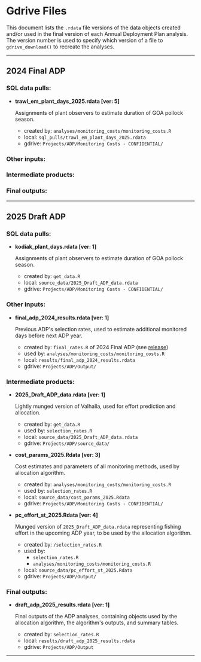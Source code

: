 # Gdrive Files

This document lists the `.rdata` file versions of the data objects created and/or used in the final version of each Annual Deployment Plan analysis. The version number is used to specify which version of a file to `gdrive_download()` to recreate the analyses.

------------------------------------------------------------------------

## 2024 Final ADP

### SQL data pulls:

-   **trawl_em_plant_days_2025.rdata [ver: 5]**

    Assignments of plant observers to estimate duration of GOA pollock season.

    -   created by: `analyses/monitoring_costs/monitoring_costs.R`
    -   local: `sql_pulls/trawl_em_plant_days_2025.rdata`
    -   gdrive: `Projects/ADP/Monitoring Costs - CONFIDENTIAL/`

### Other inputs:

### Intermediate products:

### Final outputs:

------------------------------------------------------------------------

## 2025 Draft ADP

### SQL data pulls:

-   **kodiak_plant_days.rdata [ver: 1]**

    Assignments of plant observers to estimate duration of GOA pollock season.

    -   created by: `get_data.R`
    -   local: `source_data/2025_Draft_ADP_data.rdata`
    -   gdrive: `Projects/ADP/Monitoring Costs - CONFIDENTIAL/`

### Other inputs:

-   **final_adp_2024_results.rdata [ver: 1]**

    Previous ADP's selection rates, used to estimate additional monitored days before next ADP year.

    -   created by: `final_rates.R` of 2024 Final ADP (see [release](https://github.com/Alaska-Fisheries-Monitoring-Analytics/ADP/tree/Final_2024))
    -   used by: `analyses/monitoring_costs/monitoring_costs.R`
    -   local: `results/final_adp_2024_results.rdata`
    -   gdrive: `Projects/ADP/Output/`

### Intermediate products:

-   **2025_Draft_ADP_data.rdata [ver: 1]**

    Lightly munged version of Valhalla, used for effort prediction and allocation.

    -   created by: `get_data.R`
    -   used by: `selection_rates.R`
    -   local: `source_data/2025_Draft_ADP_data.rdata`
    -   gdrive: `Projects/ADP/source_data/`

-   **cost_params_2025.Rdata [ver: 3]**

    Cost estimates and parameters of all monitoring methods, used by allocation algorithm.

    -   created by: `analyses/monitoring_costs/monitoring_costs.R`
    -   used by: `selection_rates.R`
    -   local: `source_data/cost_params_2025.Rdata`
    -   gdrive: `Projects/ADP/Monitoring Costs - CONFIDENTIAL/`

-   **pc_effort_st_2025.Rdata [ver: 4]**

    Munged version of `2025_Draft_ADP_data.rdata` representing fishing effort in the upcoming ADP year, to be used by the allocation algorithm.

    -   created by: `/selection_rates.R`
    -   used by:
        -   `selection_rates.R`
        -   `analyses/monitoring_costs/monitoring_costs.R`
    -   local: `source_data/pc_effort_st_2025.Rdata`
    -   gdrive: `Projects/ADP/Output/`

### Final outputs:

-   **draft_adp_2025_results.rdata [ver: 1]**

    Final outputs of the ADP analyses, containing objects used by the allocation algorithm, the algorithm's outputs, and summary tables.

    -   created by: `selection_rates.R`
    -   local: `results/draft_adp_2025_results.rdata`
    -   gdrive: `Projects/ADP/Output`

------------------------------------------------------------------------
